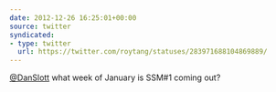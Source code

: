 ```yaml
---
date: 2012-12-26 16:25:01+00:00
source: twitter
syndicated:
- type: twitter
  url: https://twitter.com/roytang/statuses/283971688104869889/
---
```


[@DanSlott](https://twitter.com/DanSlott/) what week of January is SSM#1 coming out?